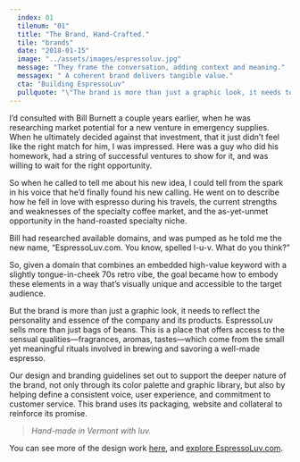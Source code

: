 ```yaml
---
  index: 01
  tilenum: "01"
  title: "The Brand, Hand-Crafted."
  tile: "brands"
  date: "2018-01-15"
  image: "../assets/images/espressoluv.jpg"
  message: "They frame the conversation, adding context and meaning."
  messagex: " A coherent brand delivers tangible value."
  cta: "Building EspressoLuv"
  pullquote: "\"The brand is more than just a graphic look, it needs to reflect the  personality and essence of the company and its products.\""
---
```


<div>
<p>I’d consulted with Bill Burnett a couple years earlier, when he was researching market potential for a new venture in emergency supplies. When he ultimately decided against that investment, that it just didn’t feel like the right match for him, I was impressed. Here was a guy who did his homework, had a string of successful ventures to show for it, and was willing to wait for the right opportunity.</p>

So when he called to tell me about his new idea, I could tell from the spark in his voice that he’d finally found his new calling. He went on to describe how he fell in love with espresso during his travels, the current strengths and weaknesses of the specialty coffee market, and the as-yet-unmet opportunity in the hand-roasted specialty niche.

Bill had researched available domains, and was pumped as he told me the new name, “EspressoLuv.com. You know, spelled l-u-v. What do you think?”

So, given a domain that combines an embedded high-value keyword with a slightly tongue-in-cheek 70s retro vibe, the goal became how to embody these elements in a way that’s visually unique and accessible to the target audience.

But the brand is more than just a graphic look, it needs to reflect the personality and essence of the company and its products. EspressoLuv sells more than just bags of beans. This is a place that offers access to the sensual qualities—fragrances, aromas, tastes—which come from the small yet meaningful rituals involved in brewing and savoring a well-made espresso.

Our design and branding guidelines set out to support the deeper nature of the brand, not only through its color palette and graphic library, but also by helping define a consistent voice, user experience, and commitment to customer service. This brand uses its packaging, website and collateral to reinforce its promise.

<blockquote style="font-style: italic">Hand-made in Vermont with luv.</blockquote>

You can see more of the design work [here](https://www.behance.net/DaveLindberg), and [explore EspressoLuv.com](https://espressoluv.com/).

</div>
